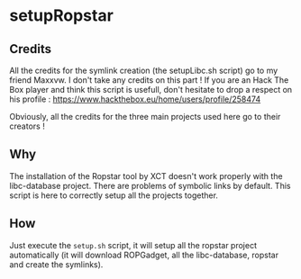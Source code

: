 # setupRopstar

Credits
-------
All the credits for the symlink creation (the setupLibc.sh script) go to my friend Maxxvw. I don't take any credits on this part ! If you are an Hack The Box player and think this script is usefull, don't hesitate to drop a respect on his profile : https://www.hackthebox.eu/home/users/profile/258474

Obviously, all the credits for the three main projects used here go to their creators !

Why
---
The installation of the Ropstar tool by XCT doesn't work properly with the libc-database project. There are problems of symbolic links by default. This script is here to correctly setup all the projects together.

How
---
Just execute the `setup.sh` script, it will setup all the ropstar project automatically (it will download ROPGadget, all the libc-database, ropstar and create the symlinks).
